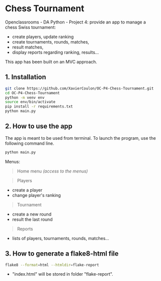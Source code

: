 # Chess Tournament

Openclassrooms - DA Python - Project 4:
provide an app to manage a chess Swiss tournament:
- create players, update ranking
- create tournaments, rounds, matches,
- result matches,
- display reports regarding ranking, results...

This app has been built on an MVC approach.

## 1. Installation

```bash
git clone https://github.com/XavierCoulon/OC-P4-Chess-Tournament.git
cd OC-P4-Chess-Tournament
python -m venv env
source env/bin/activate
pip install -r requirements.txt
python main.py
```
## 2. How to use the app

The app is meant to be used from terminal. To launch the program, use the following command line.
```bash
python main.py
```


Menus:
> Home menu _(access to the menus)_ 

> Players
- create a player
- change player's ranking
> Tournament

- create a new round
- result the last round
> Reports
  - lists of players, tournaments, rounds, matches...

## 3. How to generate  a flake8-html file

```bash
flake8 --format=html --htmldir=flake-report
```
- "index.html" will be stored in folder "flake-report".